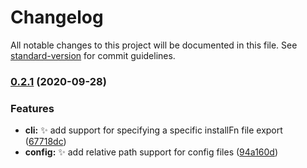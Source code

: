 # Changelog

All notable changes to this project will be documented in this file. See [standard-version](https://github.com/conventional-changelog/standard-version) for commit guidelines.

### [0.2.1](https://github.com/han-tyumi/tools/compare/0.2.0...0.2.1) (2020-09-28)


### Features

* **cli:** :sparkles: add support for specifying a specific installFn file export ([67718dc](https://github.com/han-tyumi/tools/commit/67718dc7ac5a0e9e4669fd4522c703030d57e0d8))
* **config:** :sparkles: add relative path support for config files ([94a160d](https://github.com/han-tyumi/tools/commit/94a160d1c819653f95256684793fd747077b0e69))
